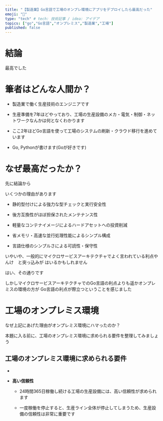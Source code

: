 ```yaml
---
title: "【製造業】Go言語で工場のオンプレ環境にアプリをデプロイしたら最高だった"
emoji: "🍣"
type: "tech" # tech: 技術記事 / idea: アイデア
topics: ["go","Go言語","オンプレミス","製造業","工場"]
published: false
---
```


# 結論
最高でした

# 筆者はどんな人間か？


- 製造業で働く生産技術のエンジニアです

- 生産準備を7年ほどやっており、工場の生産設備のメカ・電気・制御・ネットワークなんかは何となくわかります

- ここ2年ほどGo言語を使って工場のシステムの刷新・クラウド移行を進めています

- Go, Pythonが書けます(Goが好きです)



# なぜ最高だったか？


先に結論から

いくつかの理由があります

- 静的型付けによる強力な型チェックと実行安全性

- 後方互換性がほぼ担保されたメンテナンス性

- 軽量なコンテナイメージによるハードアセットへの投資削減

- 省メモリ・高速な並行処理性能によるシンプル構成

- 言語仕様のシンプルさによる可読性・保守性


いやいや、一般的にマイクロサービスアーキテクチャでよく言われている利点やんけ　と突っ込みが
はいるかもしれません

はい、その通りです

しかしマイクロサービスアーキテクチャでのGo言語の利点よりも遥かオンプレミスの環境の方が
Go言語の利点が際立つということを感じました



# 工場のオンプレミス環境


なぜ上記にあげた理由がオンプレミス環境にハマったのか？

本題に入る前に、工場のオンプレミス環境に求められる要件を整理してみましょう

## 工場のオンプレミス環境に求められる要件

- 

- **高い信頼性**

  - 24時間365日稼働し続ける工場の生産設備には、高い信頼性が求められます

  - 一度稼働を停止すると、生産ライン全体が停止してしまうため、生産設備の信頼性は非常に重要です




